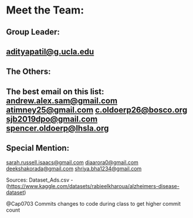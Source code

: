 # Meet the Team:
## Group Leader:
adityapatil@g.ucla.edu
-----------------------
## The Others:
The best email on this list: andrew.alex.sam@gmail.com
atimney25@gmail.com
c.oldoerp26@bosco.org
sjb2019dpo@gmail.com
spencer.oldoerp@lhsla.org
-----------------------
## Special Mention:
sarah.russell.isaacs@gmail.com
diaarora0@gmail.com
deekshakorada@gmail.com
shriya.bha1234@gmail.com


Sources: Dataset_Ads.csv - (https://www.kaggle.com/datasets/rabieelkharoua/alzheimers-disease-dataset)
    
@Cap0703 Commits changes to code during class to get higher commit count
